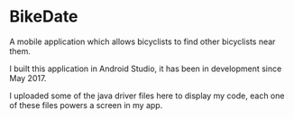 # BikeDate
A mobile application which allows bicyclists to find other bicyclists near them.

I built this application in Android Studio, it has been in development since May 2017.

I uploaded some of the java driver files here to display my code, each one of these files powers a screen in my app.
